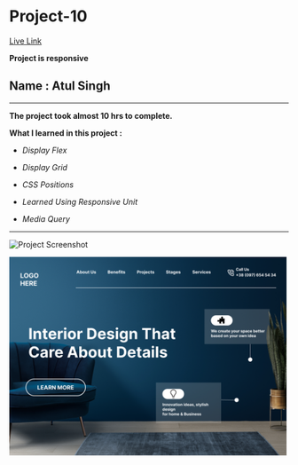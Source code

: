 # Project-10

[Live Link](https://ineuron-live-classs-project-10.netlify.app/"Netlify")

**Project is responsive**

## Name : Atul Singh

---

**The project took almost 10 hrs to complete.**

**What I learned in this project :**

- _Display Flex_
- _Display Grid_

- _CSS Positions_
- _Learned Using Responsive Unit_
- _Media Query_

---

![Project Screenshot](https://img.shields.io/badge/LiveClass-Project--10-darkblue)

![LCO](./Interior-Design-Landing-Page.png)
